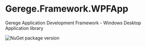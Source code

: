 # Gerege.Framework.WPFApp

Gerege Application Development Framework - Windows Desktop Application library

![NuGet package version](https://img.shields.io/nuget/vpre/Gerege.Framework.WPFApp.svg)
